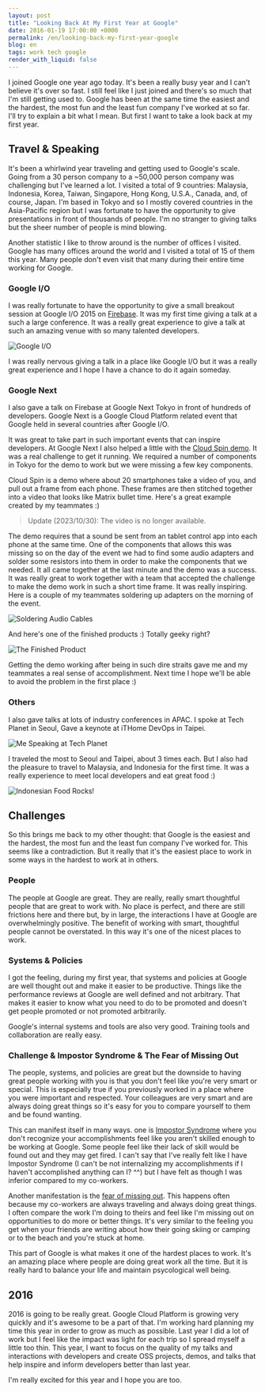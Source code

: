 ```yaml
---
layout: post
title: "Looking Back At My First Year at Google"
date: 2016-01-19 17:00:00 +0000
permalink: /en/looking-back-my-first-year-google
blog: en
tags: work tech google
render_with_liquid: false
---
```


I joined Google one year ago today. It's been a really busy year and I can't
believe it's over so fast. I still feel like I just joined and there's so much
that I'm still getting used to. Google has been at the same time the easiest
and the hardest, the most fun and the least fun company I've worked at so far.
I'll try to explain a bit what I mean. But first I want to take a look back at my first year.

## Travel & Speaking

It's been a whirlwind year traveling and getting used to Google's scale. Going
from a 30 person company to a ~50,000 person company was challenging but I've
learned a lot. I visited a total of 9 countries: Malaysia, Indonesia, Korea,
Taiwan, Singapore, Hong Kong, U.S.A., Canada, and, of course, Japan.
I'm based in Tokyo and so I mostly covered countries in the
Asia-Pacific region but I was fortunate to have the opportunity to give
presentations in front of thousands of people. I'm no stranger to
giving talks but the sheer number of people is mind blowing.

Another statistic I like to throw around is the number of offices I visited.
Google has many offices around the world and I visited a total of 15 of them
this year. Many people don't even visit that many during their entire time
working for Google.

### Google I/O

I was really fortunate to have the opportunity to give a small breakout session
at Google I/O 2015 on [Firebase](https://www.firebase.com/). It was my first
time giving a talk at a such a large conference. It was a really great
experience to give a talk at such an amazing venue with so many talented
developers.

![Google I/O](/assets/images/747/IMG_20150529_221021.jpg)

I was really nervous giving a talk in a place like Google I/O but it was a
really great experience and I hope I have a chance to do it again someday.

### Google Next

I also gave a talk on Firebase at Google Next Tokyo in front of hundreds of
developers. Google Next is a Google Cloud Platform related event that Google
held in several countries after Google I/O.

It was great to take part in such important events that can inspire developers.
At Google Next I also helped a little with the [Cloud Spin
demo](http://googlecloudplatform.blogspot.jp/2015/09/Cloud-Spin-Part-1-180-degree-animations-on-Google-Cloud-Platform.html).
It was a real challenge to get it running. We required a number of components
in Tokyo for the demo to work but we were missing a few key components.

Cloud Spin is a demo where about 20 smartphones take a video of you, and pull out
a frame from each phone. These frames are then stitched together into a video that
looks like Matrix bullet time. Here's a great example created by my teammates :)

> Update (2023/10/30): The video is no longer available.

The demo requires that a sound be sent from an tablet control app into each
phone at the same time. One of the components that allows this was missing so
on the day of the event we had to find some audio adapters and solder some
resistors into them in order to make the components that we needed. It all came
together at the last minute and the demo was a success. It was really great to
work together with a team that accepted the challenge to make the demo work in
such a short time frame. It was really inspiring. Here is a couple of my teammates
soldering up adapters on the morning of the event.

![Soldering Audio Cables](/assets/images/747/IMG_20150618_100045.jpg)

And here's one of the finished products :) Totally geeky right?

![The Finished Product](/assets/images/747/IMG_20150618_104122.jpg)

Getting the demo working after being in such dire straits gave me and my
teammates a real sense of accomplishment. Next time I hope we'll be able to
avoid the problem in the first place :)

### Others

I also gave talks at lots of industry conferences in APAC. I spoke at Tech
Planet in Seoul, Gave a keynote at iTHome DevOps in Taipei.

![Me Speaking at Tech Planet](/assets/images/747/KGB_0586.JPG)

I traveled the most to Seoul and Taipei, about 3 times each. But I also had the
pleasure to travel to Malaysia, and Indonesia for the first time. It was a
really experience to meet local developers and eat great food :)

![Indonesian Food Rocks!](/assets/images/747/IMG_20150820_115347.jpg)

## Challenges

So this brings me back to my other thought: that Google is the easiest and the
hardest, the most fun and the least fun company I've worked for. This seems
like a contradiction. But it really that it's the easiest place to work in some
ways in the hardest to work at in others.

### People

The people at Google are great. They are really, really smart thoughtful people
that are great to work with. No place is perfect, and there are still frictions
here and there but, by in large, the interactions I have at Google are
overwhelmingly positive. The benefit of working with smart, thoughtful people
cannot be overstated. In this way it's one of the nicest places to work.

### Systems & Policies

I got the feeling, during my first year, that systems and policies at Google
are well thought out and make it easier to be productive. Things like the
performance reviews at Google are well defined and not arbitrary. That makes it
easier to know what you need to do to be promoted and doesn't get people
promoted or not promoted arbitrarily.

Google's internal systems and tools are also very good. Training tools and
collaboration are really easy.

### Challenge & Impostor Syndrome & The Fear of Missing Out

The people, systems, and policies are great but the downside to having great
people working with you is that you don't feel like you're very smart or
special. This is especially true if you previously worked in a place where you
were important and respected. Your colleagues are very smart and are always doing
great things so it's easy for you to compare yourself to them and be found wanting.

This can manifest itself in many ways. one is [Impostor
Syndrome](https://en.wikipedia.org/wiki/Impostor_syndrome) where you don't
recognize your accomplishments feel like you aren't skilled enough to be
working at Google. Some people feel like their lack of skill would be found out
and they may get fired. I can't say that I've really felt like I have Impostor
Syndrome (I can't be not internalizing my accomplishments if I haven't
accomplished anything can I? ^^) but I have felt as though I was inferior
compared to my co-workers.

Another manifestation is the [fear of missing
out](https://en.wikipedia.org/wiki/Fear_of_missing_out). This happens often
because my co-workers are always traveling and always doing great things. I
often compare the work I'm doing to theirs and feel like I'm missing out on
opportunities to do more or better things. It's very similar to the feeling you
get when your friends are writing about how their going skiing or camping or to
the beach and you're stuck at home.

This part of Google is what makes it one of the hardest places to work. It's an
amazing place where people are doing great work all the time. But it is really hard
to balance your life and maintain psycological well being.

## 2016

2016 is going to be really great. Google Cloud Platform is growing very quickly
and it's awesome to be a part of that. I'm working hard planning my time this
year in order to grow as much as possible. Last year I did a lot of work but I
feel like the impact was light for each trip so I spread myself a little too
thin. This year, I want to focus on the quality of my talks and interactions
with developers and create OSS projects, demos, and talks that help inspire and
inform developers better than last year.

I'm really excited for this year and I hope you are too.
